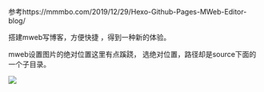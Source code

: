 

参考https://mmmbo.com/2019/12/29/Hexo-Github-Pages-MWeb-Editor-blog/

搭建mweb写博客，方便快捷 ，得到一种新的体验。

mweb设置图片的绝对位置这里有点蹊跷，
选绝对位置，路径却是source下面的一个子目录。

![](/upload/image/15952327732384.jpg)








